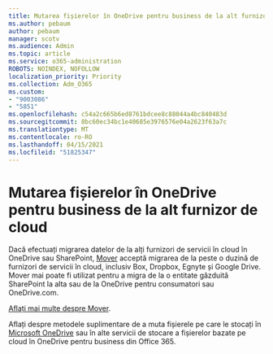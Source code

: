 ```yaml
---
title: Mutarea fișierelor în OneDrive pentru business de la alt furnizor de cloud
ms.author: pebaum
author: pebaum
manager: scotv
ms.audience: Admin
ms.topic: article
ms.service: o365-administration
ROBOTS: NOINDEX, NOFOLLOW
localization_priority: Priority
ms.collection: Adm_O365
ms.custom:
- "9003086"
- "5851"
ms.openlocfilehash: c54a2c665b6ed8761bdcee8c88044a4bc840483d
ms.sourcegitcommit: 8bc60ec34bc1e40685e3976576e04a2623f63a7c
ms.translationtype: MT
ms.contentlocale: ro-RO
ms.lasthandoff: 04/15/2021
ms.locfileid: "51825347"
---
```

# <a name="move-files-into-onedrive-for-business-from-another-cloud-provider"></a>Mutarea fișierelor în OneDrive pentru business de la alt furnizor de cloud

Dacă efectuați migrarea datelor de la alți furnizori de servicii în cloud în OneDrive sau SharePoint, [Mover](https://go.microsoft.com/fwlink/?linkid=2132453) acceptă migrarea de la peste o duzină de furnizori de servicii în cloud, inclusiv Box, Dropbox, Egnyte și Google Drive. Mover mai poate fi utilizat pentru a migra de la o entitate găzduită SharePoint la alta sau de la OneDrive pentru consumatori sau OneDrive.com.

[Aflați mai multe despre Mover](https://go.microsoft.com/fwlink/?linkid=2132453).

Aflați despre metodele suplimentare de a muta fișierele pe care le stocați în [Microsoft OneDrive](https://support.microsoft.com/office/7fb28cad-7e25-451f-8b4b-2d1a71e5c0e9) sau în alte servicii de stocare a fișierelor bazate pe cloud în OneDrive pentru business din Office 365.
